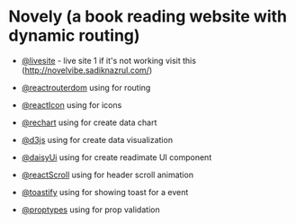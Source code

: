 # Novely (a book reading website with dynamic routing)

- [@livesite](https://novelvibe.netlify.app) - live site 1 if it's not working visit this (http://novelvibe.sadiknazrul.com/)

- [@reactrouterdom](https://reactrouter.com/en/main) using for routing
- [@reactIcon](https://react-icons.github.io/react-icons/) using for icons
- [@rechart](https://recharts.org/en-US/) using for create data chart
- [@d3js](https://d3js.org/) using for create data visualization
- [@daisyUi](https://daisyui.com/) using for create readimate UI component
- [@reactScroll](https://www.npmjs.com/package/react-scroll) using for header scroll animation
- [@toastify](https://www.npmjs.com/package/react-toastify) using for showing toast for a event
- [@proptypes](https://www.npmjs.com/package/prop-types) using for prop validation